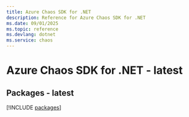 ```yaml
---
title: Azure Chaos SDK for .NET
description: Reference for Azure Chaos SDK for .NET
ms.date: 09/01/2025
ms.topic: reference
ms.devlang: dotnet
ms.service: chaos
---
```

# Azure Chaos SDK for .NET - latest
## Packages - latest
[!INCLUDE [packages](chaos-index.md)]